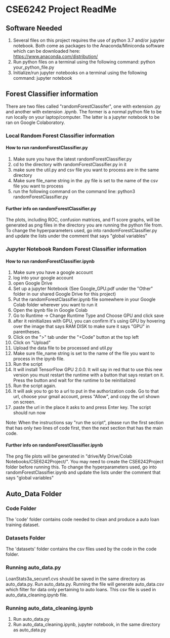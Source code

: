 # CSE6242 Project ReadMe

## Software Needed 
1. Several files on this project requires the use of python 3.7 and/or jupyter notebook. Both come as packages to the Anaconda/Miniconda software which can be downloaded here: https://www.anaconda.com/distribution/ 
2. Run python files on a terminal using the following command: python your_python_file.py
3. Initialize/run jupyter notebooks on a terminal using the following command: jupyter notebook

## Forest Classifier information
There are two files called "randomForestClassifer", one with extension .py and another with extension .ipynb. The former is a normal python file to be run locally on your laptop/computer. The latter is a jupyter notebook to be ran on Google Colaboratory.

### Local Random Forest Classifier information

#### How to run randomForestClassifier.py
1. Make sure you have the latest randomForestClassifier.py
2. cd to the directory with randomForestClassifier.py in it
3. make sure the util.py and csv file you want to process are in the same directory
4. Make sure file_name string in the .py file is set to the name of the csv file you want to process
5. run the following command on the command line: python3 randomForestClassifier.py

#### Further info on randomForestClassifier.py
The plots, including ROC, confusion matrices, and f1 score graphs, will be generated as png files in the directory you are running the python file from.
To change the hyperparameters used, go into randomForestClassifier.py and update the lists under the comment that says "global variables"

### Jupyter Notebook Random Forest Classifier information

#### How to run randomForestClassifier.ipynb
1. Make sure you have a google account
2. log into your google account
3. open Google Drive
4. Set up a jupyter Notebook (See Google_GPU.pdf under the "Other" folder in our shared Google Drive for this project)
5. Put the randomForestClassifier.ipynb file somewhere in your Google Colab folder wherever you want to run it
6. Open the ipynb file in Google Colab
7. Go to Runtime -> Change Runtime Type and Choose GPU and click save
8. after it reinitializes with GPU, you can confirm it's using GPU by hovering over the image that says RAM DISK to make sure it says "GPU" in parentheses.
9. Click on the ">" tab under the "+Code" button at the top left
10. Click on "Upload"
11. Upload the data file to be processed and util.py
12. Make sure file_name string is set to the name of the file you want to process in the ipynb file.
13. Run the script
14. It will install TensorFlow GPU 2.0.0. It will say in red that to use this new version you must restart the runtime with a button that says restart on it. Press the button and wait for the runtime to be reinitialized
15. Run the script again.
16. It will ask you to go to a url to put in the authorization code. Go to that url, choose your gmail account, press "Allow", and copy the url shown on screen.
17. paste the url in the place it asks to and press Enter key. The script should run now

Note: When the instructions say "run the script", please run the first section that has only two lines of code first, then the next section that has the main code.

#### Further info on randomForestClassifier.ipynb
The png file plots will be generated in "drive/My Drive/Colab Notebooks/CSE6242Project/". You may need to create the CSE6242Project folder before running this.
To change the hyperparameters used, go into randomForestClassifier.ipynb and update the lists under the comment that says "global variables"

## Auto_Data Folder

### Code Folder
The 'code' folder contains code needed to clean and produce a auto loan training dataset. 

### Datasets Folder
The 'datasets' folder contains the csv files  used by the code in the code folder.  

### Running auto_data.py 
LoanStats3a_secure1.cvs should be saved in the same directory as auto_data.py. 
Run auto_data.py. Running the file will generate auto_data.csv which filter for data only pertaining to auto loans. This csv file is used in auto_data_cleaning.ipynb file. 

### Running auto_data_cleaning.ipynb
1. Run auto_data.py
2. Run auto_data_cleaning.ipynb, jupyter notebook, in the same directory as auto_data.py

